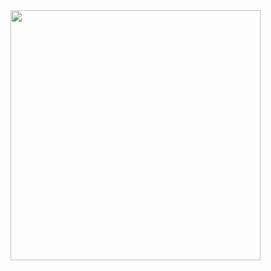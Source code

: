 <img src="https://github-readme-stats.vercel.app/api?username=SrWither&show_icons=true&theme=radical" width="400">
